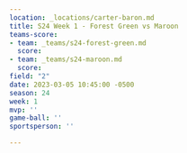 ```yaml
---
location: _locations/carter-baron.md
title: S24 Week 1 - Forest Green vs Maroon
teams-score:
- team: _teams/s24-forest-green.md
  score: 
- team: _teams/s24-maroon.md
  score: 
field: "2"
date: 2023-03-05 10:45:00 -0500
season: 24
week: 1
mvp: ''
game-ball: ''
sportsperson: ''

---
```

